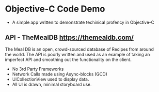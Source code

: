 # Objective-C Code Demo
- A simple app written to demonstrate techinical profency in Objective-C

## API - TheMealDB https://themealdb.com/
The Meal DB is an open, crowd-sourced database of Recipes from around the world.  The API is poorly written and used as an example of taking an imperfect API and smoothing out the functionality on the client.

- No 3rd Party Frameworks
- Network Calls made using Async-blocks (GCD)
- UICollectionView used to display data.
- All UI is drawn, minimal storyboard use.
